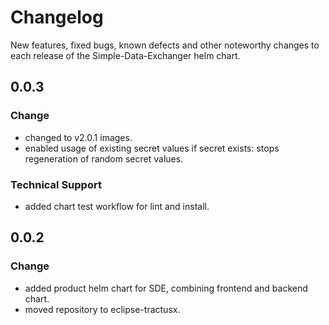# Changelog

New features, fixed bugs, known defects and other noteworthy changes to each release of the Simple-Data-Exchanger helm chart.

## 0.0.3

### Change

* changed to v2.0.1 images.
* enabled usage of existing secret values if secret exists: stops regeneration of random secret values.

### Technical Support

* added chart test workflow for lint and install.

## 0.0.2

### Change

* added product helm chart for SDE, combining frontend and backend chart.
* moved repository to eclipse-tractusx.


